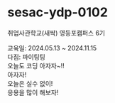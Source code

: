 # sesac-ydp-0102
취업사관학교(새싹) 영등포캠퍼스 6기

교육일: 2024.05.13 ~ 2024.11.15
<br>
다짐: 파이팅팅 <br>
오늘도 코딩 아자자~!! <br>
아자자! <br>
오늘은 실수 없이! <br>
응용을 많이 해보자!
